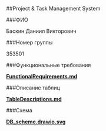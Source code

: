 ##Project & Task Management System

###ФИО

Баскин Даниил Викторович

###Номер группы

353501

###Функциональные требования

[**FunctionalRequirements.md**](./FunctionalRequirements.md)

###Описание таблиц

[**TableDescriptions.md**](./TableDescriptions.md)

###Схема

[**DB_scheme.drawio.svg**](./DB_scheme.drawio.svg)